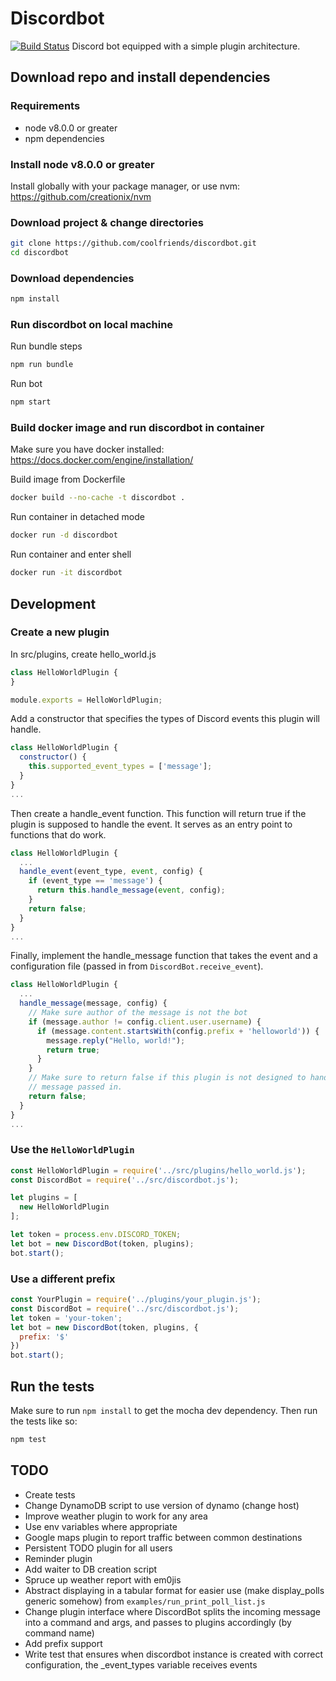# Discordbot
[![Build Status](https://travis-ci.org/coolfriends/discordbot.svg?branch=master)](https://travis-ci.org/coolfriends/discordbot)
Discord bot equipped with a simple plugin architecture.

## Download repo and install dependencies

### Requirements
* node v8.0.0 or greater
* npm dependencies

### Install node v8.0.0 or greater
Install globally with your package manager, or use nvm:
https://github.com/creationix/nvm

### Download project & change directories
```bash
git clone https://github.com/coolfriends/discordbot.git
cd discordbot
```

### Download dependencies
```bash
npm install
```

### Run discordbot on local machine
Run bundle steps
```bash
npm run bundle
```

Run bot
```bash
npm start
```

### Build docker image and run discordbot in container
Make sure you have docker installed: https://docs.docker.com/engine/installation/

Build image from Dockerfile
```bash
docker build --no-cache -t discordbot .
```

Run container in detached mode
```bash
docker run -d discordbot
```

Run container and enter shell
```bash
docker run -it discordbot
```

## Development

### Create a new plugin
In src/plugins, create hello_world.js
```js
class HelloWorldPlugin {
}

module.exports = HelloWorldPlugin;
```

Add a constructor that specifies the types of Discord events this plugin will handle.
```js
class HelloWorldPlugin {
  constructor() {
    this.supported_event_types = ['message'];
  }
}
...
```

Then create a handle_event function. This function will return true if the
plugin is supposed to handle the event. It serves as an entry point to functions
that do work.
```js
class HelloWorldPlugin {
  ...
  handle_event(event_type, event, config) {
    if (event_type == 'message') {
      return this.handle_message(event, config);
    }
    return false;
  }
}
...
```

Finally, implement the handle_message function that takes the event and a
configuration file (passed in from `DiscordBot.receive_event`).
```js
class HelloWorldPlugin {
  ...
  handle_message(message, config) {
    // Make sure author of the message is not the bot
    if (message.author != config.client.user.username) {
      if (message.content.startsWith(config.prefix + 'helloworld')) {
        message.reply("Hello, world!");
        return true;
      }
    }
    // Make sure to return false if this plugin is not designed to handle the
    // message passed in.
    return false;
  }
}
...
```

### Use the `HelloWorldPlugin`
```js
const HelloWorldPlugin = require('../src/plugins/hello_world.js');
const DiscordBot = require('../src/discordbot.js');

let plugins = [
  new HelloWorldPlugin
];

let token = process.env.DISCORD_TOKEN;
let bot = new DiscordBot(token, plugins);
bot.start();
```



### Use a different prefix
```js
const YourPlugin = require('../plugins/your_plugin.js');
const DiscordBot = require('../src/discordbot.js');
let token = 'your-token';
let bot = new DiscordBot(token, plugins, {
  prefix: '$'
})
bot.start();
```

## Run the tests
Make sure to run `npm install` to get the mocha dev dependency. 
Then run the tests like so:
```bash
npm test
```

## TODO
* Create tests
* Change DynamoDB script to use version of dynamo (change host)
* Improve weather plugin to work for any area
* Use env variables where appropriate
* Google maps plugin to report traffic between common destinations
* Persistent TODO plugin for all users
* Reminder plugin
* Add waiter to DB creation script
* Spruce up weather report with em0jis
* Abstract displaying in a tabular format for easier use (make display_polls generic somehow)
  from `examples/run_print_poll_list.js`
* Change plugin interface where DiscordBot splits the incoming message into a command and args,
  and passes to plugins accordingly (by command name)
* Add prefix support
* Write test that ensures when discordbot instance is created with correct configuration, the _event_types variable receives events
  

